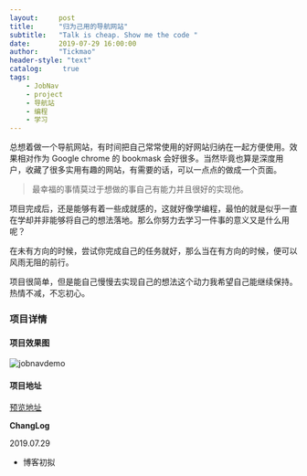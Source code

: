 ```yaml
---
layout:     post
title:      "归为己用的导航网站"
subtitle:   "Talk is cheap. Show me the code "
date:       2019-07-29 16:00:00
author:     "Tickmao"
header-style: "text"
catalog:     true
tags:
    - JobNav
    - project
    - 导航站
    - 编程
    - 学习
---
```


总想着做一个导航网站，有时间把自己常常使用的好网站归纳在一起方便使用。效果相对作为 Google chrome 的 bookmask 会好很多。当然毕竟也算是深度用户，收藏了很多实用有趣的网站，有需要的话，可以一点点的做成一个页面。

> 最幸福的事情莫过于想做的事自己有能力并且很好的实现他。

项目完成后，还是能够有着一些成就感的，这就好像学编程，最怕的就是似乎一直在学却并非能够将自己的想法落地。那么你努力去学习一件事的意义又是什么用呢？

在未有方向的时候，尝试你完成自己的任务就好，那么当在有方向的时候，便可以风雨无阻的前行。

项目很简单，但是能自己慢慢去实现自己的想法这个动力我希望自己能继续保持。热情不减，不忘初心。

### 项目详情

#### 项目效果图

![jobnavdemo](http://ww2.sinaimg.cn/large/006tNc79ly1g5gqiiarmfj30z40ihq43.jpg)

#### 项目地址

[预览地址](https://blog.tickmao.com/jobnav/)

**ChangLog**

2019.07.29

- 博客初拟